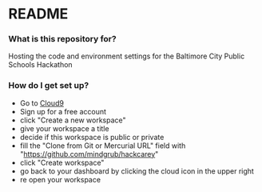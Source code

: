 # README #

### What is this repository for? ###

Hosting the code and environment settings for the Baltimore City Public Schools Hackathon

### How do I get set up? ###

* Go to [Cloud9](https://c9.io/web/sign-up/free)
* Sign up for a free account
* click "Create a new workspace"
* give your workspace a title
* decide if this workspace is public or private
* fill the "Clone from Git or Mercurial URL" field with "https://github.com/mindgrub/hackcarey"
* click "Create workspace"
* go back to your dashboard by clicking the cloud icon in the upper right
* re open your workspace
